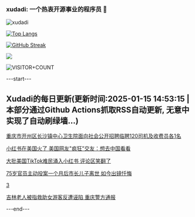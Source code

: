 ### xudadi: 一个热衷开源事业的程序员 👋

![xudadi](https://github-readme-stats-git-masterorgs-github-readme-stats-team.vercel.app/api?username=xudadi)

[![Top Langs](https://github-readme-stats.vercel.app/api/top-langs/?username=xudadi)](https://github.com/anuraghazra/github-readme-stats)

[![GitHub Streak](https://streak-stats.demolab.com?user=xudadi&locale=zh_Hans)](https://git.io/streak-stats)

![](https://raw.githubusercontent.com/xudadi/xudadi/main/assets/github-contribution-grid-snake.svg)

![VISITOR+COUNT](https://komarev.com/ghpvc/?username=xudadi&label=VISITOR+COUNT)


---start---

## Xudadi的每日更新(更新时间:2025-01-15 14:53:15 | 本部分通过Github Actions抓取RSS自动更新, 无意中实现了自动刷绿墙...)

[重庆市开州区长沙镇中心卫生院面向社会公开招聘临聘120司机及收费员各1名](https://www.gongkaoleida.com/article/2266122)

[小红书在美国火了 美国网友"疯狂"交友：想去中国看看](https://m.163.com/news/article/JLSITTM60514D3UH.html)

[大批美国TikTok难民涌入小红书 评论区笑翻了](https://m.163.com/news/article/JLSPGB2D051492LM.html)

[75岁官员主动投案一个月后市长儿子离世 如今出镜忏悔](https://m.163.com/news/article/JLTAPQDC051492T3.html)

[3](https://m.163.com/touch/news/sub/domestic)

[吉林老人被指救助女游客反遭诬陷 重庆警方通报](https://m.163.com/news/article/JLU8151G0001899O.html)

---end---
